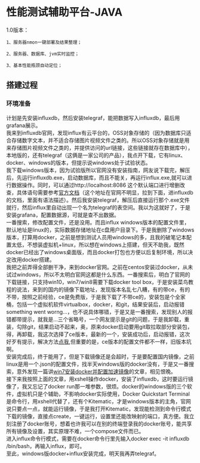 # 性能测试辅助平台-JAVA

  1.0版本：

    1、服务器nmon一键部署及结果整理；
  
    2、服务器、数据库、jvm实时监控；
  
    3、基本性能瓶颈自动定位；

## 搭建过程
### 环境准备
计划是先安装influxdb，然后安装telegraf，能把数据写入influxdb，最后用grafana展示。<br>
我来到influxdb官网，发现influx有云平台的，OSS对象存储的（因为数据库只适合存储数字文本，并不适合存储图片视频文件之类的。所以OSS对象存储就是用来存储图片视频文件之类的，并提供访问的url链接，这些链接就存在数据库中），本地版的，还有telegraf（这俩是一家公司的产品），我点开下载，它有linux、docker、windows的版本，但提示说windows处于试验状态。<br>
我下载windows版本，因为试验版所以官网没有安装指南，网友说下载完，解压后，先运行influxdb.exe，启动数据库，而且不能关，再运行influx.exe,就可以进行数据操作。同时，可以通过http://localhost:8086 这个默认端口进行增删改查，具体语句需要参考<a href="https://docs.influxdata.com/" target="_blank">官方文档</a>（这个地址在官网不明显，拉到下面，进influxdb的文档，里面有语法描述）。然后我安装telegraf，解压后直接运行那个.exe文件就行，然后influx里自动出现一个名为telegraf的表空间。我以为这就好了，于是安装grafana，配置数据源，可就是查不出数据。<br>
一番搜索，修改配置文件，还是没用。而且influx windows版本的配置文件里，默认地址是linux的，实际数据存储地址在c盘用户目录下。于是我删除了windows版本，打算用docker，之前是想到测试人员用windows的多，且我的破笔记本配置太低，不想装虚拟机+linux，所以想在windows上搭建，但天不助我，既然docker已经出了windows桌面版，而且docker打包也方便以后复制环境，所以决定改用docker搭建。<br>
我把之前弄得全部删干净，来到docker官网。之前在centos安装过docker，从未试过windows，所以不太明白官网这都是什么东西。一番搜索后，明白了官网的下载链接，只支持win10，win7/win8需要下载docker tool box，于是安装菜鸟教程的说法，来到的国内的镜像下载地址，发现版本名乱七八糟，有的带ce，有的不带，按照之前经验，ce是免费版，于是我下载了不带ce的，安装包是个全家桶，包括一个虚拟机软件virtualbox，docker，和git，结果安装后，启动报错something went worng...，也不说具体哪错，于是又是一番搜索，发现别人的报错都带提示，就我是...三个省略号，一个网友提示是git的问题，于是我卸载，重装，勾除git，结果启动不起来，奥，原来docker启动要用git取拉取部分安装包，得，再卸载，我这次选择了ce版本，最新的一个，安装成功后，启动报错，这次好歹有提示，解决方法<a href="https://blog.csdn.net/G____G/article/details/95484458" target="_blank">点我</a>,但重要的是，ce版本的配置文件都不一样，旧版本坑啊。<br>
安装完成后，终于能用了，但是下载镜像还是会超时，于是要配置国内镜像，之前linux是用一个.json的配置文件，找半天windows版的docker没有，于是又一番搜索，意外发现一篇讲<a href="https://blog.csdn.net/galen2016/article/details/89219199" target="_blank">win7安装docker并配置加速镜像</a>的文章，相见恨晚。<br>
接下来我按照上面的文章，用xshell操作docker，安装了influxdb，这时要运行镜像了，我又忘记了docker run那一堆参数，很烦。docker的windows版的三个软件，虚拟机只是个辅助，不影响docker实际使用，Docker Quickstart Terminal是命令行，用xshell代替了，还有个Kitematic，才是windows版本的主角，官网说只要点一点，就能运行镜像，于是我打开Kitematic，发现能检测到命令行模式下载的镜像，直接点create，一键运行，设置里还能改映射的端口，真方便。我立刻注册了docker账号，想着也许我可以在别的终端登录我的docker账号，能共享所有镜像及设置，其实原理不难，一个compose文件而已。<br>
进入influx命令行模式，需要在docker命令行里先输入docker exec -it influxdb /bin/bash，再输入influx，即可。<br>
至此，windows版docker+influx安装完成，明天我再弄telegraf。
